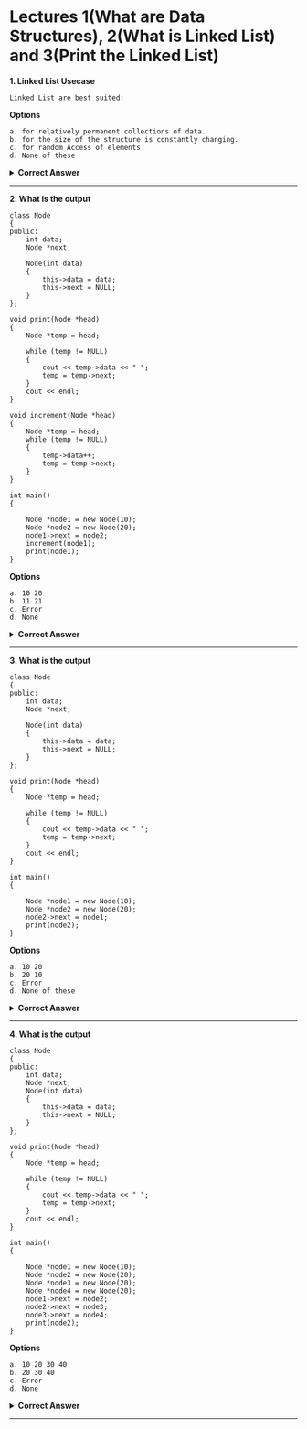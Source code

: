 # Lectures 1(What are Data Structures), 2(What is Linked List) and 3(Print the Linked List)

**1. Linked List Usecase**

    Linked List are best suited:

**Options**

    a. for relatively permanent collections of data.
    b. for the size of the structure is constantly changing.
    c. for random Access of elements
    d. None of these

<details> <summary><strong>Correct Answer</strong></summary>

    b. for the size of the structure is constantly changing.
    Basics

</details>

---

**2. What is the output**

    class Node
    {
    public:
        int data;
        Node *next;

        Node(int data)
        {
            this->data = data;
            this->next = NULL;
        }
    };

    void print(Node *head)
    {
        Node *temp = head;

        while (temp != NULL)
        {
            cout << temp->data << " ";
            temp = temp->next;
        }
        cout << endl;
    }

    void increment(Node *head)
    {
        Node *temp = head;
        while (temp != NULL)
        {
            temp->data++;
            temp = temp->next;
        }
    }

    int main()
    {

        Node *node1 = new Node(10);
        Node *node2 = new Node(20);
        node1->next = node2;
        increment(node1);
        print(node1);
    }

**Options**

    a. 10 20
    b. 11 21
    c. Error
    d. None

<details> <summary><strong>Correct Answer</strong></summary>

    b. 11 21
    Basics

</details>

---

**3. What is the output**

    class Node
    {
    public:
        int data;
        Node *next;

        Node(int data)
        {
            this->data = data;
            this->next = NULL;
        }
    };

    void print(Node *head)
    {
        Node *temp = head;

        while (temp != NULL)
        {
            cout << temp->data << " ";
            temp = temp->next;
        }
        cout << endl;
    }

    int main()
    {

        Node *node1 = new Node(10);
        Node *node2 = new Node(20);
        node2->next = node1;
        print(node2);
    }

**Options**

    a. 10 20
    b. 20 10
    c. Error
    d. None of these

<details> <summary><strong>Correct Answer</strong></summary>

    b. 20 10
    Basics

</details>

---

**4. What is the output**

    class Node
    {
    public:
        int data;
        Node *next;
        Node(int data)
        {
            this->data = data;
            this->next = NULL;
        }
    };

    void print(Node *head)
    {
        Node *temp = head;

        while (temp != NULL)
        {
            cout << temp->data << " ";
            temp = temp->next;
        }
        cout << endl;
    }

    int main()
    {

        Node *node1 = new Node(10);
        Node *node2 = new Node(20);
        Node *node3 = new Node(20);
        Node *node4 = new Node(20);
        node1->next = node2;
        node2->next = node3;
        node3->next = node4;
        print(node2);
    }

**Options**

    a. 10 20 30 40
    b. 20 30 40
    c. Error
    d. None

<details> <summary><strong>Correct Answer</strong></summary>

    d. None
    20 20 20
    Basics

</details>

---
